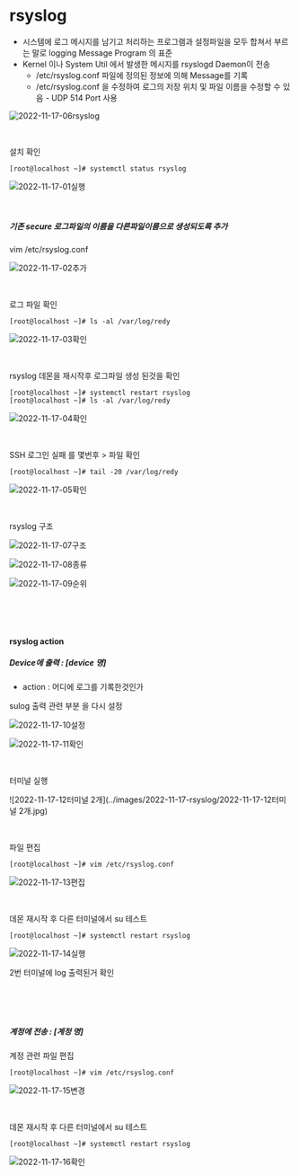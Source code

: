 # rsyslog

- 시스템에 로그 메시지를 남기고 처리하는 프로그램과 설정파일을 모두 합쳐서 부르는 말로 logging Message Program 의 표준 
- Kernel 이나 System Util 에서 발생한 메시지를 rsyslogd Daemon이 전송 
  - /etc/rsyslog.conf 파일에 정의된 정보에 의해 Message를 기록 
  - /etc/rsyslog.conf 을 수정하여 로그의 저장 위치 및 파일 이름을 수정할 수 있음 - UDP 514 Port 사용

![2022-11-17-06rsyslog](../images/2022-11-17-rsyslog/2022-11-17-06rsyslog.jpg)

<br>

설치 확인

```
[root@localhost ~]# systemctl status rsyslog
```

![2022-11-17-01실행](../images/2022-11-17-rsyslog/2022-11-17-01실행.jpg)

<br>

##### 기존 secure 로그파일의 이름을 다른파일이름으로 생성되도록 추가 

vim /etc/rsyslog.conf

![2022-11-17-02추가](../images/2022-11-17-rsyslog/2022-11-17-02추가.jpg)

<br>

로그 파일 확인

```
[root@localhost ~]# ls -al /var/log/redy
```

![2022-11-17-03확인](../images/2022-11-17-rsyslog/2022-11-17-03확인.jpg)

<br>

rsyslog 데몬을 재시작후 로그파일 생성 된것을 확인 

```
[root@localhost ~]# systemctl restart rsyslog
[root@localhost ~]# ls -al /var/log/redy
```

![2022-11-17-04확인](../images/2022-11-17-rsyslog/2022-11-17-04확인.jpg)

<br>

SSH  로그인 실패 를 몇번후 > 파일 확인

```
[root@localhost ~]# tail -20 /var/log/redy
```

![2022-11-17-05확인](../images/2022-11-17-rsyslog/2022-11-17-05확인.jpg)

<br>

rsyslog 구조

![2022-11-17-07구조](../images/2022-11-17-rsyslog/2022-11-17-07구조.jpg)

![2022-11-17-08종류](../images/2022-11-17-rsyslog/2022-11-17-08종류.jpg)

![2022-11-17-09순위](../images/2022-11-17-rsyslog/2022-11-17-09순위.jpg)

<br>

<br>

<br>

####  rsyslog action 

##### Device에 출력 : [device 명]

- action  : 어디에 로그를 기록한것인가

sulog 출력 관련 부분 을 다시 설정

![2022-11-17-10설정](../images/2022-11-17-rsyslog/2022-11-17-10설정.jpg)

![2022-11-17-11확인](../images/2022-11-17-rsyslog/2022-11-17-11확인.jpg)

<br>

터미널 실행

![2022-11-17-12터미널 2개](../images/2022-11-17-rsyslog/2022-11-17-12터미널 2개.jpg)

<br>

파일 편집

```
[root@localhost ~]# vim /etc/rsyslog.conf
```

![2022-11-17-13편집](../images/2022-11-17-rsyslog/2022-11-17-13편집.jpg)

<br>

데몬 재시작 후 다른 터미널에서 su 테스트

```
[root@localhost ~]# systemctl restart rsyslog
```

![2022-11-17-14실행](../images/2022-11-17-rsyslog/2022-11-17-14실행.jpg)

2번 터미널에 log 출력된거 확인

<br>

<br>

<br>

##### 계정에 전송 : [계정 명]

계정 관련 파일 편집

```
[root@localhost ~]# vim /etc/rsyslog.conf
```

![2022-11-17-15변경](../images/2022-11-17-rsyslog/2022-11-17-15변경.jpg)

<br>

데몬 재시작 후 다른 터미널에서 su 테스트

```
[root@localhost ~]# systemctl restart rsyslog
```

![2022-11-17-16확인](../images/2022-11-17-rsyslog/2022-11-17-16확인.jpg)

<br>

<br>

<br>